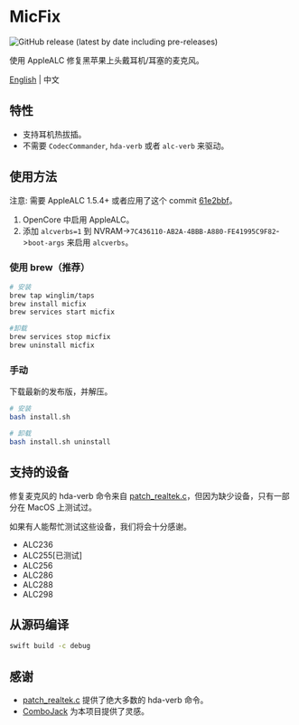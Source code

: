 # MicFix

![GitHub release (latest by date including pre-releases)](https://img.shields.io/github/v/release/WingLim/MicFix?include_prereleases)

使用 AppleALC 修复黑苹果上头戴耳机/耳塞的麦克风。

[English](https://github.com/WingLim/MicFix/blob/main/README.md) | 中文

## 特性

- 支持耳机热拔插。
- 不需要 `CodecCommander`, `hda-verb` 或者 `alc-verb` 来驱动。

## 使用方法

注意: 需要 AppleALC 1.5.4+ 或者应用了这个 commit [61e2bbf](https://github.com/acidanthera/AppleALC/commit/61e2bbfe74bf1c12ebf770ed4a9776a04a7758f2)。

1. OpenCore 中启用 AppleALC。
2. 添加 `alcverbs=1` 到 NVRAM->`7C436110-AB2A-4BBB-A880-FE41995C9F82`->`boot-args` 来启用 `alcverbs`。

### 使用 brew（推荐）

```bash
# 安装
brew tap winglim/taps
brew install micfix
brew services start micfix

#卸载
brew services stop micfix
brew uninstall micfix
```

### 手动

下载最新的发布版，并解压。

```bash
# 安装
bash install.sh

# 卸载
bash install.sh uninstall
```

## 支持的设备

修复麦克风的 hda-verb 命令来自 [patch_realtek.c](https://github.com/torvalds/linux/blob/master/sound/pci/hda/patch_realtek.c)，但因为缺少设备，只有一部分在 MacOS 上测试过。

如果有人能帮忙测试这些设备，我们将会十分感谢。

- ALC236
- ALC255[已测试]
- ALC256
- ALC286
- ALC288
- ALC298

## 从源码编译

```bash
swift build -c debug
```

## 感谢

- [patch_realtek.c](https://github.com/torvalds/linux/blob/master/sound/pci/hda/patch_realtek.c) 提供了绝大多数的 hda-verb 命令。
- [ComboJack](https://github.com/hackintosh-stuff/ComboJack) 为本项目提供了灵感。
